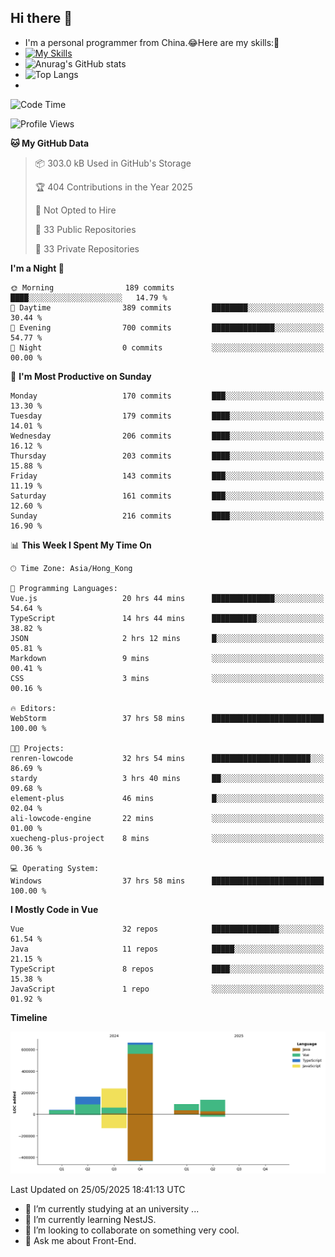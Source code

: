 ## Hi there 👋
- I'm a personal programmer from China.😂Here are my skills:🤔
- [![My Skills](https://skillicons.dev/icons?i=js,html,css,vue,typescript,java,golang)](https://skillicons.dev)
- ![Anurag's GitHub stats](https://github-readme-stats.vercel.app/api?username=FluffyChi-Xing&count_private=true&show_icons=true&theme=radical)
- ![Top Langs](https://github-readme-stats.vercel.app/api/top-langs/?username=FluffyChi-Xing)
- <!--START_SECTION:waka-->
![Code Time](http://img.shields.io/badge/Code%20Time-1%2C522%20hrs%2011%20mins-blue)

![Profile Views](http://img.shields.io/badge/Profile%20Views-0-blue)

**🐱 My GitHub Data** 

> 📦 303.0 kB Used in GitHub's Storage 
 > 
> 🏆 404 Contributions in the Year 2025
 > 
> 🚫 Not Opted to Hire
 > 
> 📜 33 Public Repositories 
 > 
> 🔑 33 Private Repositories 
 > 
**I'm a Night 🦉** 

```text
🌞 Morning                189 commits         ████░░░░░░░░░░░░░░░░░░░░░   14.79 % 
🌆 Daytime                389 commits         ████████░░░░░░░░░░░░░░░░░   30.44 % 
🌃 Evening                700 commits         ██████████████░░░░░░░░░░░   54.77 % 
🌙 Night                  0 commits           ░░░░░░░░░░░░░░░░░░░░░░░░░   00.00 % 
```
📅 **I'm Most Productive on Sunday** 

```text
Monday                   170 commits         ███░░░░░░░░░░░░░░░░░░░░░░   13.30 % 
Tuesday                  179 commits         ████░░░░░░░░░░░░░░░░░░░░░   14.01 % 
Wednesday                206 commits         ████░░░░░░░░░░░░░░░░░░░░░   16.12 % 
Thursday                 203 commits         ████░░░░░░░░░░░░░░░░░░░░░   15.88 % 
Friday                   143 commits         ███░░░░░░░░░░░░░░░░░░░░░░   11.19 % 
Saturday                 161 commits         ███░░░░░░░░░░░░░░░░░░░░░░   12.60 % 
Sunday                   216 commits         ████░░░░░░░░░░░░░░░░░░░░░   16.90 % 
```


📊 **This Week I Spent My Time On** 

```text
🕑︎ Time Zone: Asia/Hong_Kong

💬 Programming Languages: 
Vue.js                   20 hrs 44 mins      ██████████████░░░░░░░░░░░   54.64 % 
TypeScript               14 hrs 44 mins      ██████████░░░░░░░░░░░░░░░   38.82 % 
JSON                     2 hrs 12 mins       █░░░░░░░░░░░░░░░░░░░░░░░░   05.81 % 
Markdown                 9 mins              ░░░░░░░░░░░░░░░░░░░░░░░░░   00.41 % 
CSS                      3 mins              ░░░░░░░░░░░░░░░░░░░░░░░░░   00.16 % 

🔥 Editors: 
WebStorm                 37 hrs 58 mins      █████████████████████████   100.00 % 

🐱‍💻 Projects: 
renren-lowcode           32 hrs 54 mins      ██████████████████████░░░   86.69 % 
stardy                   3 hrs 40 mins       ██░░░░░░░░░░░░░░░░░░░░░░░   09.68 % 
element-plus             46 mins             █░░░░░░░░░░░░░░░░░░░░░░░░   02.04 % 
ali-lowcode-engine       22 mins             ░░░░░░░░░░░░░░░░░░░░░░░░░   01.00 % 
xuecheng-plus-project    8 mins              ░░░░░░░░░░░░░░░░░░░░░░░░░   00.36 % 

💻 Operating System: 
Windows                  37 hrs 58 mins      █████████████████████████   100.00 % 
```

**I Mostly Code in Vue** 

```text
Vue                      32 repos            ███████████████░░░░░░░░░░   61.54 % 
Java                     11 repos            █████░░░░░░░░░░░░░░░░░░░░   21.15 % 
TypeScript               8 repos             ████░░░░░░░░░░░░░░░░░░░░░   15.38 % 
JavaScript               1 repo              ░░░░░░░░░░░░░░░░░░░░░░░░░   01.92 % 
```



**Timeline**

![Lines of Code chart](https://raw.githubusercontent.com/FluffyChi-Xing/FluffyChi-Xing/main/assets/bar_graph.png)


 Last Updated on 25/05/2025 18:41:13 UTC
<!--END_SECTION:waka-->
- 🔭 I’m currently studying at an university ...
- 🌱 I’m currently learning NestJS.
- 👯 I’m looking to collaborate on something very cool.
- 💬 Ask me about Front-End.
